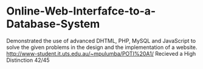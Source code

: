 # Online-Web-Interfafce-to-a-Database-System
Demonstrated the use of advanced DHTML, PHP, MySQL and JavaScript to solve the given problems in the design and the implementation of a website.
http://www-student.it.uts.edu.au/~mpulumba/POTI%20A1/ 
Recieved a High Distinction 42/45
